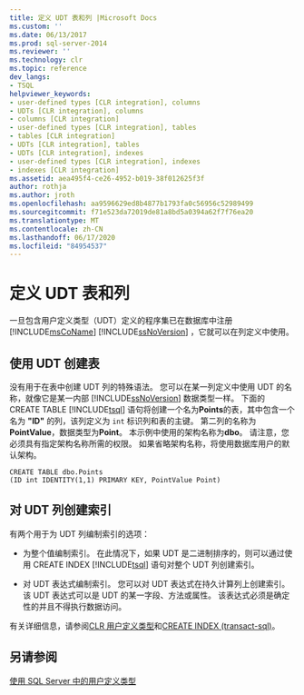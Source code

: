 ```yaml
---
title: 定义 UDT 表和列 |Microsoft Docs
ms.custom: ''
ms.date: 06/13/2017
ms.prod: sql-server-2014
ms.reviewer: ''
ms.technology: clr
ms.topic: reference
dev_langs:
- TSQL
helpviewer_keywords:
- user-defined types [CLR integration], columns
- UDTs [CLR integration], columns
- columns [CLR integration]
- user-defined types [CLR integration], tables
- tables [CLR integration]
- UDTs [CLR integration], tables
- UDTs [CLR integration], indexes
- user-defined types [CLR integration], indexes
- indexes [CLR integration]
ms.assetid: aea495f4-ce26-4952-b019-38f012625f3f
author: rothja
ms.author: jroth
ms.openlocfilehash: aa9596629ed8b4877b1793fa0c56956c52989499
ms.sourcegitcommit: f71e523da72019de81a8bd5a0394a62f7f76ea20
ms.translationtype: MT
ms.contentlocale: zh-CN
ms.lasthandoff: 06/17/2020
ms.locfileid: "84954537"
---
```

# <a name="defining-udt-tables-and-columns"></a>定义 UDT 表和列
  一旦包含用户定义类型（UDT）定义的程序集已在数据库中注册 [!INCLUDE[msCoName](../../includes/msconame-md.md)] [!INCLUDE[ssNoVersion](../../includes/ssnoversion-md.md)] ，它就可以在列定义中使用。  
  
## <a name="creating-tables-with-udts"></a>使用 UDT 创建表  
 没有用于在表中创建 UDT 列的特殊语法。 您可以在某一列定义中使用 UDT 的名称，就像它是某一内部 [!INCLUDE[ssNoVersion](../../includes/ssnoversion-md.md)] 数据类型一样。 下面的 CREATE TABLE [!INCLUDE[tsql](../../includes/tsql-md.md)] 语句将创建一个名为**Points**的表，其中包含一个名为 **"ID"** 的列，该列定义为 `int` 标识列和表的主键。 第二列的名称为**PointValue**，数据类型为**Point**。 本示例中使用的架构名称为**dbo**。 请注意，您必须具有指定架构名称所需的权限。 如果省略架构名称，将使用数据库用户的默认架构。  
  
```  
CREATE TABLE dbo.Points   
(ID int IDENTITY(1,1) PRIMARY KEY, PointValue Point)  
```  
  
## <a name="creating-indexes-on-udt-columns"></a>对 UDT 列创建索引  
 有两个用于为 UDT 列编制索引的选项：  
  
-   为整个值编制索引。 在此情况下，如果 UDT 是二进制排序的，则可以通过使用 CREATE INDEX [!INCLUDE[tsql](../../includes/tsql-md.md)] 语句对整个 UDT 列创建索引。  
  
-   对 UDT 表达式编制索引。 您可以对 UDT 表达式在持久计算列上创建索引。 该 UDT 表达式可以是 UDT 的某一字段、方法或属性。 该表达式必须是确定性的并且不得执行数据访问。  
  
 有关详细信息，请参阅[CLR 用户定义类型](clr-user-defined-types.md)和[CREATE INDEX &#40;transact-sql&#41;](/sql/t-sql/statements/create-index-transact-sql)。  
  
## <a name="see-also"></a>另请参阅  
 [使用 SQL Server 中的用户定义类型](working-with-user-defined-types-in-sql-server.md)  
  
  
